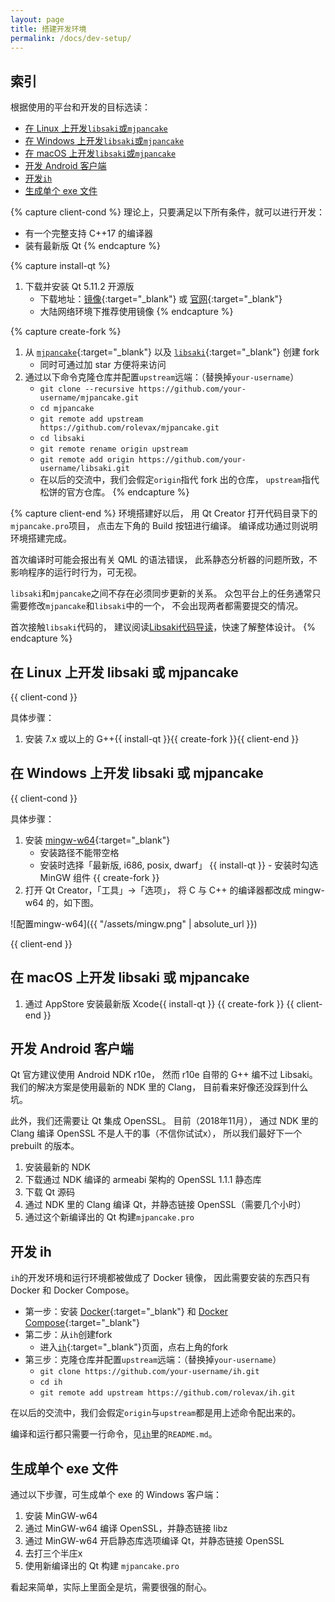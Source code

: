 ```yaml
---
layout: page
title: 搭建开发环境
permalink: /docs/dev-setup/
---
```


## 索引

根据使用的平台和开发的目标选读：

- [在 Linux 上开发`libsaki`或`mjpancake`](#linux-client)
- [在 Windows 上开发`libsaki`或`mjpancake`](#windows-client)
- [在 macOS 上开发`libsaki`或`mjpancake`](#macos-client)
- [开发 Android 客户端](#android)
- [开发`ih`](#ih)
- [生成单个 exe 文件](#exe)

{% capture client-cond %}
理论上，只要满足以下所有条件，就可以进行开发：

- 有一个完整支持 C++17 的编译器
- 装有最新版 Qt
{% endcapture %}

{% capture install-qt %}
1. 下载并安装 Qt 5.11.2 开源版
    - 下载地址：[镜像][qt-mirror]{:target="_blank"}
                或 [官网][qt]{:target="_blank"}
    - 大陆网络环境下推荐使用镜像
{% endcapture %}

{% capture create-fork %}
1. 从 [`mjpancake`][mjpancake]{:target="_blank"}
   以及 [`libsaki`][libsaki]{:target="_blank"} 创建 fork 
    - 同时可通过加 star 方便将来访问
1. 通过以下命令克隆仓库并配置`upstream`远端：（替换掉`your-username`）
    - `git clone --recursive https://github.com/your-username/mjpancake.git`
    - `cd mjpancake`
    - `git remote add upstream https://github.com/rolevax/mjpancake.git`
    - `cd libsaki`
    - `git remote rename origin upstream`
    - `git remote add origin https://github.com/your-username/libsaki.git`
    - 在以后的交流中，我们会假定`origin`指代 fork 出的仓库，
      `upstream`指代松饼的官方仓库。
{% endcapture %}

{% capture client-end %}
环境搭建好以后，
用 Qt Creator 打开代码目录下的`mjpancake.pro`项目，
点击左下角的 Build 按钮进行编译。
编译成功通过则说明环境搭建完成。

首次编译时可能会报出有关 QML 的语法错误，
此系静态分析器的问题所致，不影响程序的运行时行为，可无视。

`libsaki`和`mjpancake`之间不存在必须同步更新的关系。
众包平台上的任务通常只需要修改`mjpancake`和`libsaki`中的一个，
不会出现两者都需要提交的情况。

首次接触`libsaki`代码的，
建议阅读[Libsaki代码导读](/docs/libsaki/)，快速了解整体设计。
{% endcapture %}

## <a name="linux-client"></a> 在 Linux 上开发 libsaki 或 mjpancake

{{ client-cond }}

具体步骤：

1. 安装 7.x 或以上的 G++{{ install-qt }}{{ create-fork }}{{ client-end }}


##  <a name="windows-client"></a>在 Windows 上开发 libsaki 或 mjpancake

{{ client-cond }}

具体步骤：

1. 安装 [mingw-w64][mingw-w64]{:target="_blank"}
           <a name="_"></a>
    - 安装路径不能带空格
    - 安装时选择「最新版, i686, posix, dwarf」
{{ install-qt }}    - 安装时勾选 MinGW 组件
{{ create-fork }}
1. 打开 Qt Creator，「工具」->「选项」，
   将 C 与 C++ 的编译器都改成 mingw-w64 的，如下图。

![配置mingw-w64]({{ "/assets/mingw.png" | absolute_url }})

{{ client-end }}

## <a name="macos-client"></a>在 macOS 上开发 libsaki 或 mjpancake

1. 通过 AppStore 安装最新版 Xcode{{ install-qt }}
{{ create-fork }}
{{ client-end }}

## <a name="android"></a>开发 Android 客户端

Qt 官方建议使用 Android NDK r10e，
然而 r10e 自带的 G++ 编不过 Libsaki。
我们的解决方案是使用最新的 NDK 里的 Clang，
目前看来好像还没踩到什么坑。

此外，我们还需要让 Qt 集成 OpenSSL。
目前（2018年11月），
通过 NDK 里的 Clang 编译 OpenSSL 不是人干的事（不信你试试x），
所以我们最好下一个 prebuilt 的版本。

1. 安装最新的 NDK
2. 下载通过 NDK 编译的 armeabi 架构的 OpenSSL 1.1.1 静态库
2. 下载 Qt 源码
3. 通过 NDK 里的 Clang 编译 Qt，并静态链接 OpenSSL（需要几个小时）
4. 通过这个新编译出的 Qt 构建`mjpancake.pro`

## <a name="ih"></a>开发 ih

`ih`的开发环境和运行环境都被做成了 Docker 镜像，
因此需要安装的东西只有 Docker 和 Docker Compose。

- 第一步：安装 [Docker][docker]{:target="_blank"}
          和 [Docker Compose][docker-compose]{:target="_blank"}
- 第二步：从`ih`创建fork
    - 进入[`ih`][ih]{:target="_blank"}页面，点右上角的fork
- 第三步：克隆仓库并配置`upstream`远端：（替换掉`your-username`）
    - `git clone https://github.com/your-username/ih.git`
    - `cd ih`
    - `git remote add upstream https://github.com/rolevax/ih.git`

在以后的交流中，我们会假定`origin`与`upstream`都是用上述命令配出来的。

编译和运行都只需要一行命令，见[`ih`][ih]里的`README.md`。

## <a name="exe"></a>生成单个 exe 文件

通过以下步骤，可生成单个 exe 的 Windows 客户端：

1. 安装 MinGW-w64
2. 通过 MinGW-w64 编译 OpenSSL，并静态链接 libz
3. 通过 MinGW-w64 开启静态库选项编译 Qt，并静态链接 OpenSSL
4. 去打三个半庄x
5. 使用新编译出的 Qt 构建 `mjpancake.pro`
 
看起来简单，实际上里面全是坑，需要很强的耐心。

[libsaki]: https://github.com/rolevax/libsaki
[mjpancake]: https://github.com/rolevax/mjpancake
[ih]: https://github.com/rolevax/ih
[pages]: https://github.com/mjpancake/mjpancake.github.io

[mingw-w64]: https://mingw-w64.org/doku.php/download/mingw-builds
[git-win]: https://git-for-windows.github.io/
[qt]: https://www.qt.io
[qt-mirror]: http://mirrors.ustc.edu.cn/qtproject/archive/qt/5.11/5.11.2/

[docker]: https://docs.docker.com/engine/installation/
[docker-compose]: https://docs.docker.com/compose/install/

